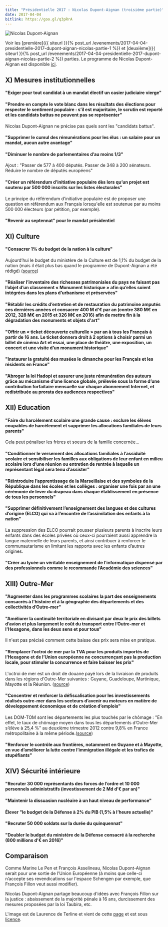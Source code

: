 ```yaml
---
title: "Présidentielle 2017 : Nicolas Dupont-Aignan (troisième partie)"
date: 2017-04-04
bitlink: https://goo.gl/q3pRrA
---
```


![Nicolas Dupont-Aignan](/images/NDA_en_2014.jpg) 

Voir les [première]({{ siteurl }}{% post_url /evenements/2017-04-04-presidentielle-2017-dupont-aignan-nicolas-partie-1 %}) et [deuxième]({{ siteurl }}{% post_url /evenements/2017-04-04-presidentielle-2017-dupont-aignan-nicolas-partie-2 %}) parties. Le programme de Nicolas Dupont-Aignan est disponible [ici](http://www.nda-2017.fr/projet).

## X) Mesures institutionnelles ##

#### "Exiger pour tout candidat à un mandat électif un casier judiciaire vierge" ####

#### "Prendre en compte le vote blanc dans les résultats des élections pour respecter le sentiment populaire : s’il est majoritaire, le scrutin est reporté et les candidats battus ne peuvent pas se représenter" ####

Nicolas Dupont-Aignan ne précise pas quels sont les "candidats battus".

#### "Supprimer le cumul des rémunérations pour les élus : un salaire pour un mandat, aucun autre avantage" ####

#### "Diminuer le nombre de parlementaires d’au moins 1/3" ####

Ajout : "Passer de 577 à 400 députés. Passer de 348 à 200 sénateurs. Réduire le nombre de députés européens"

#### "Créer un référendum d’initiative populaire dès lors qu’un projet est soutenu par 500 000 inscrits sur les listes électorales" ####

Le principe du référendum d'initiative populaire est de proposer une question en référendum aux Français lorsqu'elle est soutenue par au moins 500 000 électeurs (par pétition, par exemple).

#### "Revenir au septennat" pour le mandat présidentiel ####

## XI) Culture ##

#### "Consacrer 1% du budget de la nation à la culture" ####

Aujourd’hui le budget du ministère de la Culture est de 1,1% du budget de la nation (mais il était plus bas quand le programme de Dupont-Aignan a été rédigé) ([source](http://www.culturecommunication.gouv.fr/Actualites/Projet-de-loi-de-finances-2017-de-la-culture))

#### "Réaliser l’inventaire des richesses patrimoniales du pays ne faisant pas l’objet d’un classement « Monument historique » afin qu’elles soient intégrées dans les plans d’urbanisme et préservées" ####

#### "Rétablir les crédits d’entretien et de restauration du patrimoine amputés ces dernières années et consacrer 400 M d’€ par an (contre 380 M€ en 2012, 328 M€ en 2015 et 326 M€ en 2016) afin de mettre fin à la dégradation des monuments et objets d'art" ####

#### "Offrir un « ticket découverte culturelle » par an à tous les Français à partir de 16 ans. Le ticket donnera droit à 2 options à choisir parmi un billet de cinéma Art et essai, une place de théâtre, une exposition, un concert et une visite d’un monument historique" ####

#### "Instaurer la gratuité des musées le dimanche pour les Français et les résidents en France" ####

#### "Abroger la loi Hadopi et assurer une juste rémunération des auteurs grâce au mécanisme d’une licence globale, prélevée sous la forme d’une contribution forfaitaire mensuelle sur chaque abonnement Internet, et redistribuée au prorata des audiences respectives" ####

## XII) Education ##

#### "Faire du harcèlement scolaire une grande cause : exclure les élèves coupables de harcèlement et supprimer les allocations familiales de leurs parents" ####

Cela peut pénaliser les frères et soeurs de la famille concernée...

#### "Conditionner le versement des allocations familiales à l’assiduité scolaire et sensibiliser les familles aux obligations de leur enfant en milieu scolaire lors d’une réunion ou entretien de rentrée à laquelle un représentant légal sera tenu d’assister" ####

#### "Réintroduire l’apprentissage de la Marseillaise et des symboles de la République dans les écoles et les collèges : organiser une fois par an une cérémonie de lever du drapeau dans chaque établissement en présence de tous les personnels" ####

#### "Supprimer définitivement l’enseignement des langues et des cultures d’origine (ELCO) qui va à l’encontre de l’assimilation des enfants à la nation" ####

La suppression des ELCO pourrait pousser plusieurs parents à inscrire leurs enfants dans des écoles privées où ceux-ci pourraient aussi apprendre la langue maternelle de leurs parents, et ainsi contribuer à renforcer le communautarisme en limitant les rapports avec les enfants d’autres origines.

#### "Créer au lycée un véritable enseignement de l’informatique dispensé par des professionnels comme le recommande l’Académie des sciences" ####

## XIII) Outre-Mer ##

#### "Augmenter dans les programmes scolaires la part des enseignements consacrés à l’histoire et à la géographie des départements et des collectivités d’Outre-mer" ####

#### "Améliorer la continuité territoriale en divisant par deux le prix des billets d’avion et plus largement le coût du transport entre l’Outre-mer et l’Hexagone, dans les deux sens et pour tous" ####

Il n'est pas précisé comment cette baisse des prix sera mise en pratique.

#### "Remplacer l’octroi de mer par la TVA pour les produits importés de l’Hexagone et de l’Union européenne ne concurrençant pas la production locale, pour stimuler la concurrence et faire baisser les prix" ####

L'octroi de mer est un droit de douane payé lors de la livraison de produits dans les régions d'Outre-Mer suivantes : Guyane, Guadeloupe, Martinique, Mayotte et la Réunion. ([source](http://www.douane.gouv.fr/articles/a11711-fiscalite-douaniere-dans-les-departements-d-outre-mer))

#### "Concentrer et renforcer la défiscalisation pour les investissements réalisés outre-mer dans les secteurs d’avenir ou moteurs en matière de développement économique et de création d’emplois" ####

Les DOM-TOM sont les départements les plus touchés par le chômage : "En effet, le taux de chômage moyen dans tous les départements d’Outre-Mer s’élève à 25,4 %" au deuxième trimestre 2012 contre 9,8% en France métropolitaine à la même période.([source](http://www.emploiparlonsnet.pole-emploi.org/conjoncture-marche-du-travail/vivre-le-chomage-en-outre-mer))

#### "Renforcer le contrôle aux frontières, notamment en Guyane et à Mayotte, en vue d’améliorer la lutte contre l’immigration illégale et les trafics de stupéfiants" ####

## XIV) Sécurité intérieure ##

#### "Recruter 30 000 représentants des forces de l’ordre et 10 000 personnels administratifs (investissement de 2 Md d’€ par an)" ####

#### "Maintenir la dissuasion nucléaire à un haut niveau de performance" ####

#### Élever "le budget de la Défense à 2% du PIB (1,5% à l’heure actuelle)" ####

#### "Recruter 50 000 soldats sur la durée du quinquennat" ####

#### "Doubler le budget du ministère de la Défense consacré à la recherche (800 millions d’€ en 2016)" ####

## Comparaison ##

Comme Marine Le Pen et François Asselineau, Nicolas Dupont-Aignan serait pour une sortie de l’Union Européenne (à moins que celle-ci n’accepte ses revendications sur l'espace Schengen par exemple, que François Fillon veut aussi modifier).

Nicolas Dupont-Aignan partage beaucoup d'idées avec François Fillon sur la justice : abaissement de la majorité pénale à 16 ans, durcissement des mesures proposées par la loi Taubira, etc.

L'image est de Laurence de Terline et vient de cette [page](https://www.flickr.com/photos/deboutlarepublique/14063254555/in/set-72157644411945451) et est sous [licence](https://creativecommons.org/licenses/by-sa/2.0/).



